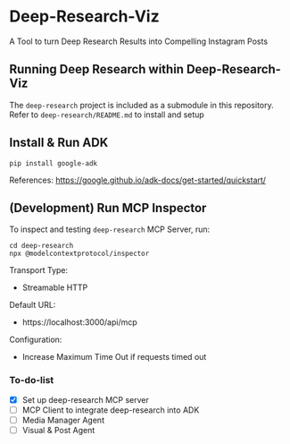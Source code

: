 # Deep-Research-Viz
A Tool to turn Deep Research Results into Compelling Instagram Posts

## Running Deep Research within Deep-Research-Viz

The `deep-research` project is included as a submodule in this repository.
Refer to `deep-research/README.md` to install and setup

## Install & Run ADK

`pip install google-adk`

References: https://google.github.io/adk-docs/get-started/quickstart/

## (Development) Run MCP Inspector
To inspect and testing `deep-research` MCP Server, run:
```
cd deep-research
npx @modelcontextprotocol/inspector
```

Transport Type: 
- Streamable HTTP

Default URL:
- https://localhost:3000/api/mcp

Configuration:
- Increase Maximum Time Out if requests timed out

### To-do-list
- [X] Set up deep-research MCP server
- [ ] MCP Client to integrate deep-research into ADK
- [ ] Media Manager Agent
- [ ] Visual & Post Agent